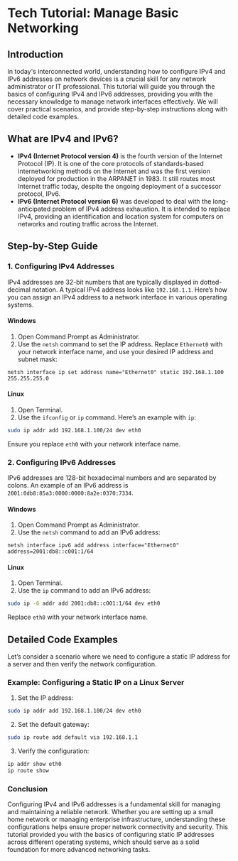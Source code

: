 # Tech Tutorial: Manage Basic Networking

## Introduction

In today's interconnected world, understanding how to configure IPv4 and IPv6 addresses on network devices is a crucial skill for any network administrator or IT professional. This tutorial will guide you through the basics of configuring IPv4 and IPv6 addresses, providing you with the necessary knowledge to manage network interfaces effectively. We will cover practical scenarios, and provide step-by-step instructions along with detailed code examples.

## What are IPv4 and IPv6?

- **IPv4 (Internet Protocol version 4)** is the fourth version of the Internet Protocol (IP). It is one of the core protocols of standards-based internetworking methods on the Internet and was the first version deployed for production in the ARPANET in 1983. It still routes most Internet traffic today, despite the ongoing deployment of a successor protocol, IPv6.
- **IPv6 (Internet Protocol version 6)** was developed to deal with the long-anticipated problem of IPv4 address exhaustion. It is intended to replace IPv4, providing an identification and location system for computers on networks and routing traffic across the Internet.

## Step-by-Step Guide

### 1. Configuring IPv4 Addresses

IPv4 addresses are 32-bit numbers that are typically displayed in dotted-decimal notation. A typical IPv4 address looks like `192.168.1.1`. Here’s how you can assign an IPv4 address to a network interface in various operating systems.

#### Windows

1. Open Command Prompt as Administrator.
2. Use the `netsh` command to set the IP address. Replace `Ethernet0` with your network interface name, and use your desired IP address and subnet mask:

```shell
netsh interface ip set address name="Ethernet0" static 192.168.1.100 255.255.255.0
```

#### Linux

1. Open Terminal.
2. Use the `ifconfig` or `ip` command. Here’s an example with `ip`:

```bash
sudo ip addr add 192.168.1.100/24 dev eth0
```

Ensure you replace `eth0` with your network interface name.

### 2. Configuring IPv6 Addresses

IPv6 addresses are 128-bit hexadecimal numbers and are separated by colons. An example of an IPv6 address is `2001:0db8:85a3:0000:0000:8a2e:0370:7334`.

#### Windows

1. Open Command Prompt as Administrator.
2. Use the `netsh` command to add an IPv6 address:

```shell
netsh interface ipv6 add address interface="Ethernet0" address=2001:db8::c001:1/64
```

#### Linux

1. Open Terminal.
2. Use the `ip` command to add an IPv6 address:

```bash
sudo ip -6 addr add 2001:db8::c001:1/64 dev eth0
```

Replace `eth0` with your network interface name.

## Detailed Code Examples

Let’s consider a scenario where we need to configure a static IP address for a server and then verify the network configuration.

### Example: Configuring a Static IP on a Linux Server

1. Set the IP address:

```bash
sudo ip addr add 192.168.1.100/24 dev eth0
```

2. Set the default gateway:

```bash
sudo ip route add default via 192.168.1.1
```

3. Verify the configuration:

```bash
ip addr show eth0
ip route show
```

### Conclusion

Configuring IPv4 and IPv6 addresses is a fundamental skill for managing and maintaining a reliable network. Whether you are setting up a small home network or managing enterprise infrastructure, understanding these configurations helps ensure proper network connectivity and security. This tutorial provided you with the basics of configuring static IP addresses across different operating systems, which should serve as a solid foundation for more advanced networking tasks.